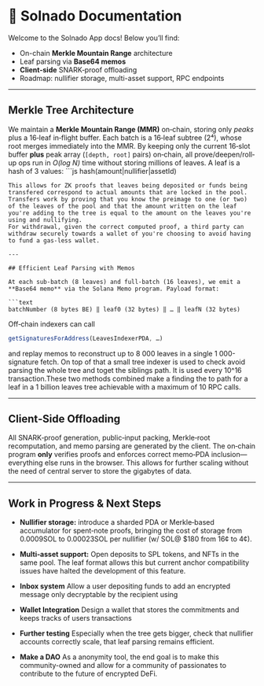 
# 📖 Solnado Documentation

Welcome to the Solnado App docs! Below you’ll find:

- On-chain **Merkle Mountain Range** architecture  
- Leaf parsing via **Base64 memos**  
- **Client-side** SNARK‐proof offloading  
- Roadmap: nullifier storage, multi-asset support, RPC endpoints  

---

## Merkle Tree Architecture

We maintain a **Merkle Mountain Range (MMR)** on‐chain, storing only *peaks* plus a 16‐leaf in‐flight buffer. Each batch is a 16‐leaf subtree (2⁴), whose root merges immediately into the MMR. By keeping only the current 16‐slot buffer **plus** peak array (`[depth, root]` pairs) on‐chain, all prove/deepen/roll‐up ops run in _O(log N)_ time without storing millions of leaves. 
A leaf is a hash of 3 values: ```js 
hash(amount|nullifier|assetId)
``` 
This allows for ZK proofs that leaves being deposited or funds being transfered correspond to actual amounts that are locked in the pool.
Transfers work by proving that you know the preimage to one (or two) of the leaves of the pool and that the amount written on the leaf you're adding to the tree is equal to the amount on the leaves you're using and nullifying.
For withdrawal, given the correct computed proof, a third party can withdraw securely towards a wallet of you're choosing to avoid having to fund a gas-less wallet.

---

## Efficient Leaf Parsing with Memos

At each sub‐batch (8 leaves) and full‐batch (16 leaves), we emit a **Base64 memo** via the Solana Memo program. Payload format:

```text
batchNumber (8 bytes BE) ‖ leaf0 (32 bytes) ‖ … ‖ leafN (32 bytes)
````

Off‐chain indexers can call

```js
getSignaturesForAddress(LeavesIndexerPDA, …)
```

and replay memos to reconstruct up to 8 000 leaves in a single 1 000-signature fetch. On top of that a small tree indexer is used to check avoid parsing the whole tree and toget the siblings path. It is used every 10^16 transaction.These two methods combined make a finding the to path for a leaf in a 1 billion leaves tree achievable with a maximum of 10 RPC calls.

---

## Client‐Side Offloading

All SNARK‐proof generation, public‐input packing, Merkle‐root recomputation, and memo parsing are generated by the client. The on‐chain program **only** verifies proofs and enforces correct memo‐PDA inclusion—everything else runs in the browser. This allows for further scaling without the need of central server to store the gigabytes of data.

---

## Work in Progress & Next Steps
* **Nullifier storage:** introduce a sharded PDA or Merkle‐based accumulator for spent‐note proofs, bringing the cost of storage from 0.0009SOL to 0.00023SOL per nullifier (w/ SOL@ $180 from 16¢ to 4¢).
* **Multi‐asset support:** Open deposits to SPL tokens, and NFTs in the same pool. The leaf format allows this but current anchor compatibility issues have halted the development of this feature.
* **Inbox system** Allow a user depositing funds to add an encrypted message only decryptable by the recipient using
* **Wallet Integration** Design a wallet that stores the commitments and keeps tracks of users transactions
* **Further testing** Especially when the tree gets bigger, check that nullifier accounts correctly scale, that leaf parsing remains efficient.
 
* **Make a DAO** As a anonymity tool, the end goal is to make this community-owned and allow for a community of passionates to contribute to the future of encrypted DeFi.
